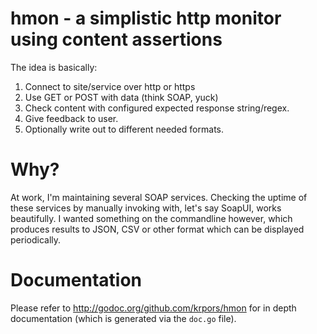 # hmon - a simplistic http monitor using content assertions

The idea is basically:

1. Connect to site/service over http or https
1. Use GET or POST with data (think SOAP, yuck)
1. Check content with configured expected response string/regex.
1. Give feedback to user.
1. Optionally write out to different needed formats.

# Why?

At work, I'm maintaining several SOAP services. Checking the uptime of these
services by manually invoking with, let's say SoapUI, works beautifully. I wanted
something on the commandline however, which produces results to JSON, CSV or other
format which can be displayed periodically.

# Documentation

Please refer to http://godoc.org/github.com/krpors/hmon for in depth documentation (which
is generated via the `doc.go` file).
